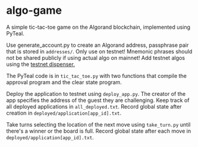 # algo-game

A simple tic-tac-toe game on the Algorand blockchain, implemented using PyTeal.

Use generate_account.py to create an Algorand address, passphrase pair that is stored in `addresses/`. 
Only use on testnet! Mnemonic phrases should not be shared publicly if using actual algo on mainnet!
Add testnet algos using the [testnet dispenser.](https://bank.testnet.algorand.network)

The PyTeal code is in `tic_tac_toe.py` with two functions that compile the approval program and the clear state program.

Deploy the application to testnet using `deploy_app.py`. The creator of the app specifies the address of the guest they are challenging. Keep track of all deployed applications in `all_deployed.txt`. Record global state after creation in `deployed/application[app_id].txt`.

Take turns selecting the location of the next move using `take_turn.py` until there's a winner or the board is full. Record global state after each move in `deployed/application[app_id].txt`.
